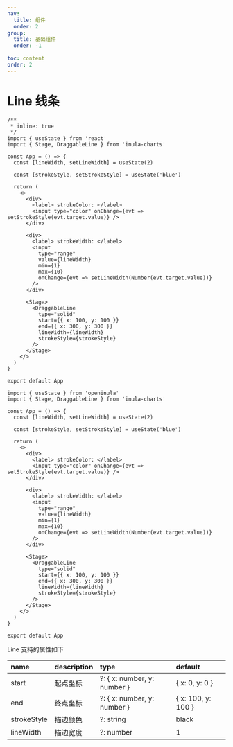 ```yaml
---
nav: 
  title: 组件
  order: 2
group:
  title: 基础组件
  order: -1

toc: content
order: 2
---
```


# Line 线条


```tsx
/**
 * inline: true
 */
import { useState } from 'react'
import { Stage, DraggableLine } from 'inula-charts'

const App = () => {
  const [lineWidth, setLineWidth] = useState(2)

  const [strokeStyle, setStrokeStyle] = useState('blue')

  return (
    <>
      <div>
        <label> strokeColor: </label>
        <input type="color" onChange={evt => setStrokeStyle(evt.target.value)} />
      </div>

      <div>
        <label> strokeWidth: </label>
        <input
          type="range"
          value={lineWidth}
          min={1}
          max={10}
          onChange={evt => setLineWidth(Number(evt.target.value))}
        />
      </div>

      <Stage>
        <DraggableLine
          type="solid"
          start={{ x: 100, y: 100 }}
          end={{ x: 300, y: 300 }}
          lineWidth={lineWidth}
          strokeStyle={strokeStyle}
        />
      </Stage>
    </>
  )
}

export default App
```

```tsx | pure
import { useState } from 'openinula'
import { Stage, DraggableLine } from 'inula-charts'

const App = () => {
  const [lineWidth, setLineWidth] = useState(2)

  const [strokeStyle, setStrokeStyle] = useState('blue')

  return (
    <>
      <div>
        <label> strokeColor: </label>
        <input type="color" onChange={evt => setStrokeStyle(evt.target.value)} />
      </div>

      <div>
        <label> strokeWidth: </label>
        <input
          type="range"
          value={lineWidth}
          min={1}
          max={10}
          onChange={evt => setLineWidth(Number(evt.target.value))}
        />
      </div>

      <Stage>
        <DraggableLine
          type="solid"
          start={{ x: 100, y: 100 }}
          end={{ x: 300, y: 300 }}
          lineWidth={lineWidth}
          strokeStyle={strokeStyle}
        />
      </Stage>
    </>
  )
}

export default App
```

Line 支持的属性如下

| name        | description | type                        | default            |
| :---------- | :---------- | :-------------------------- | :----------------- |
| start       | 起点坐标    | ?: { x: number, y: number } | { x: 0, y: 0 }     |
| end         | 终点坐标    | ?: { x: number, y: number } | { x: 100, y: 100 } |
| strokeStyle | 描边颜色    | ?: string                   | black              |
| lineWidth   | 描边宽度    | ?: number                   | 1                  |
